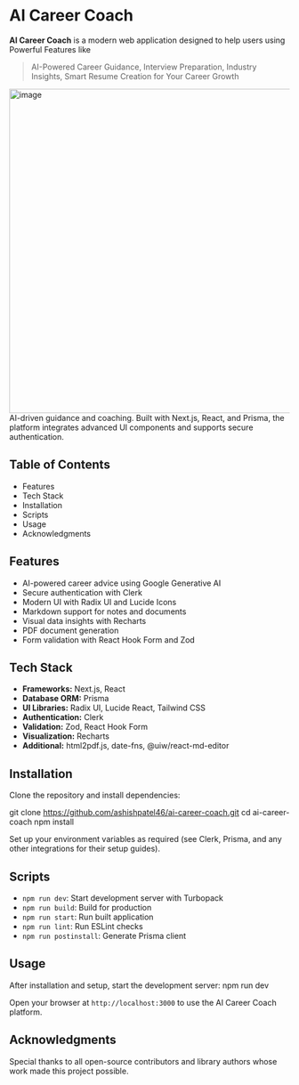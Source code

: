 # AI Career Coach

**AI Career Coach** is a modern web application designed to help users using Powerful Features like
>AI-Powered Career Guidance,
>Interview Preparation,
>Industry Insights,
>Smart Resume Creation for Your Career Growth
<img width="913" height="583" alt="image" src="https://github.com/user-attachments/assets/fff52f95-e1c8-4203-b8a6-54f7f414f9c8" />
AI-driven guidance and coaching. Built with Next.js, React, and Prisma, the platform integrates advanced UI components and supports secure authentication.

## Table of Contents
- Features
- Tech Stack
- Installation
- Scripts
- Usage
- Acknowledgments

## Features
- AI-powered career advice using Google Generative AI
- Secure authentication with Clerk
- Modern UI with Radix UI and Lucide Icons
- Markdown support for notes and documents
- Visual data insights with Recharts
- PDF document generation
- Form validation with React Hook Form and Zod

## Tech Stack
- **Frameworks:** Next.js, React
- **Database ORM:** Prisma
- **UI Libraries:** Radix UI, Lucide React, Tailwind CSS
- **Authentication:** Clerk
- **Validation:** Zod, React Hook Form
- **Visualization:** Recharts
- **Additional:** html2pdf.js, date-fns, @uiw/react-md-editor

## Installation

Clone the repository and install dependencies:

git clone https://github.com/ashishpatel46/ai-career-coach.git
cd ai-career-coach
npm install


Set up your environment variables as required (see Clerk, Prisma, and any other integrations for their setup guides).

## Scripts

- `npm run dev`: Start development server with Turbopack
- `npm run build`: Build for production
- `npm run start`: Run built application
- `npm run lint`: Run ESLint checks
- `npm run postinstall`: Generate Prisma client

## Usage

After installation and setup, start the development server:
npm run dev


Open your browser at `http://localhost:3000` to use the AI Career Coach platform.


## Acknowledgments

Special thanks to all open-source contributors and library authors whose work made this project possible.

